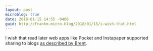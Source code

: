 ```yaml
---
layout: post
microblog: true
date: 2018-01-15 14:55 -0400
guid: http://frankm.micro.blog/2018/01/15/i-wish-that.html
---
```

I wish that read later web apps like Pocket and Instapaper supported sharing to blogs [as described by Brent](http://inessential.com/2018/01/15/evergreen_diary_4_send_to_micro_blog). 

